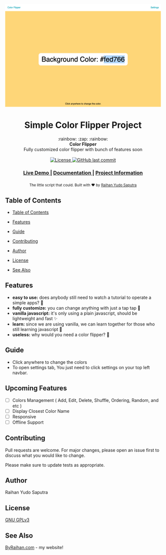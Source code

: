 ![Preview Alpha](preview.png)

<h1 align="center">Simple Color Flipper Project</h1>

<div align="center">
  :rainbow: :zap: :rainbow:
</div>
<div align="center">
  <strong>Color Flipper</strong>
</div>
<div align="center">
Fully customized color flipper with bunch of features soon
</div>

<br />

<div align="center">
  <!-- License -->
  <a href="#">
    <img src="https://img.shields.io/github/license/RaihanStark/color-flipper"
      alt="License" />
  </a>
  
  <a href="#">
    <img src="https://img.shields.io/github/last-commit/RaihanStark/color-flipper"
      alt="GitHub last commit" />
  </a>
</div>

<div align="center">
  <h3>
    <a href="https://color-flipper.byraihan.com/">
      Live Demo
    </a>
    <span> | </span>
    <a href="#">
      Documentation
    </a>
    <span> | </span>
    <a href="#">
      Project Information
    </a>
  </h3>
</div>

<div align="center">
  <sub>The little script that could. Built with ❤︎ by
  <a href="https://github.com/RaihanStark">Raihan Yudo Saputra</a>
</div>

## Table of Contents

- [Table of Contents](#table-of-contents)
- [Features](#features)
- [Guide](#guide)

- [Contributing](#contributing)
- [Author](#author)
- [License](#license)
- [See Also](#see-also)

## Features

- **easy to use:** does anybody still need to watch a tutorial to operate a simple apps? :frog:
- **fully customize:** you can change anything with just a tap tap :clap:
- **vanilla javascript:** it's only using a plain javascript, should be lightweight and fast :sparkles:
- **learn:** since we are using vanilla, we can learn together for those who still learning javascript :school_satchel:
- **useless:** why would you need a color flipper? :snake:

## Guide

- Click anywhere to change the colors
- To open settings tab, You just need to click settings on your top left navbar.

## Upcoming Features

- [ ] Colors Management ( Add, Edit, Delete, Shuffle, Ordering, Random, and etc )
- [ ] Display Closest Color Name
- [ ] Responsive
- [ ] Offline Support

## Contributing

Pull requests are welcome. For major changes, please open an issue first to discuss what you would like to change.

Please make sure to update tests as appropriate.

## Author

Raihan Yudo Saputra

## License

[ GNU GPLv3 ](https://choosealicense.com/licenses/gpl-3.0/)

## See Also

[ByRaihan.com](https://byraihan.com) - my website!
